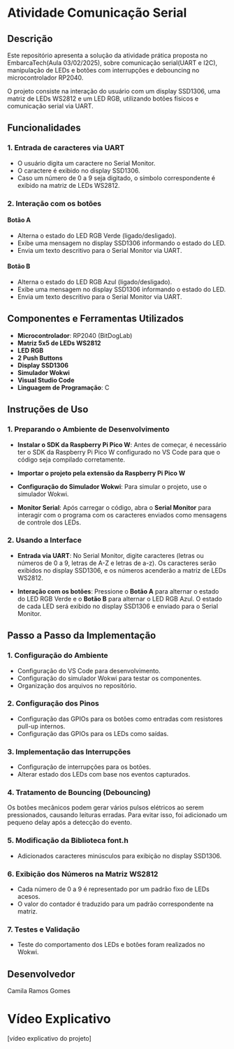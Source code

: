 # Atividade Comunicação Serial

## Descrição
Este repositório apresenta a solução da atividade prática proposta no EmbarcaTech(Aula 03/02/2025), sobre comunicação serial(UART e I2C), manipulação de LEDs e botões com interrupções e debouncing no microcontrolador RP2040.

O projeto consiste na interação do usuário com um display SSD1306, uma matriz de LEDs WS2812 e um LED RGB, utilizando botões físicos e comunicação serial via UART.

## Funcionalidades
### **1. Entrada de caracteres via UART**
- O usuário digita um caractere no Serial Monitor.
- O caractere é exibido no display SSD1306.
- Caso um número de 0 a 9 seja digitado, o símbolo correspondente é exibido na matriz de LEDs WS2812.

### **2. Interação com os botões**
#### **Botão A**
- Alterna o estado do LED RGB Verde (ligado/desligado).
- Exibe uma mensagem no display SSD1306 informando o estado do LED.
- Envia um texto descritivo para o Serial Monitor via UART.

#### **Botão B**
- Alterna o estado do LED RGB Azul (ligado/desligado).
- Exibe uma mensagem no display SSD1306 informando o estado do LED.
- Envia um texto descritivo para o Serial Monitor via UART.

## **Componentes e Ferramentas Utilizados**
- **Microcontrolador**: RP2040 (BitDogLab)
- **Matriz 5x5 de LEDs WS2812**
- **LED RGB** 
- **2 Push Buttons**
- **Display SSD1306**
- **Simulador Wokwi**
- **Visual Studio Code**
- **Linguagem de Programação**: C


## **Instruções de Uso**

### **1. Preparando o Ambiente de Desenvolvimento**
- **Instalar o SDK da Raspberry Pi Pico W**: Antes de começar, é necessário ter o SDK da Raspberry Pi Pico W configurado no VS Code para que o código seja compilado corretamente.
  
- **Importar o projeto pela extensão da Raspberry Pi Pico W**

- **Configuração do Simulador Wokwi**: Para simular o projeto, use o simulador Wokwi.

- **Monitor Serial**: Após carregar o código, abra o **Serial Monitor** para interagir com o programa com os caracteres enviados como mensagens de controle dos LEDs.

### **2. Usando a Interface**

- **Entrada via UART**: No Serial Monitor, digite caracteres (letras ou números de 0 a 9, letras de A-Z e letras de a-z). Os caracteres serão exibidos no display SSD1306, e os números acenderão a matriz de LEDs WS2812.

- **Interação com os botões**: Pressione o **Botão A** para alternar o estado do LED RGB Verde e o **Botão B** para alternar o LED RGB Azul. O estado de cada LED será exibido no display SSD1306 e enviado para o Serial Monitor.

## **Passo a Passo da Implementação**
### **1. Configuração do Ambiente**
- Configuração do VS Code para desenvolvimento.
- Configuração do simulador Wokwi para testar os componentes.
- Organização dos arquivos no repositório.

### **2. Configuração dos Pinos**
- Configuração das GPIOs para os botões como entradas com resistores pull-up internos.
- Configuração das GPIOs para os LEDs como saídas.

### **3. Implementação das Interrupções**
- Configuração de interrupções para os botões.
- Alterar estado dos LEDs com base nos eventos capturados.

### **4. Tratamento de Bouncing (Debouncing)**
Os botões mecânicos podem gerar vários pulsos elétricos ao serem pressionados, causando leituras erradas. Para evitar isso, foi adicionado um pequeno delay após a detecção do evento.

### **5. Modificação da Biblioteca font.h**
- Adicionados caracteres minúsculos para exibição no display SSD1306.

### **6. Exibição dos Números na Matriz WS2812**
- Cada número de 0 a 9 é representado por um padrão fixo de LEDs acesos.
- O valor do contador é traduzido para um padrão correspondente na matriz.

### **7. Testes e Validação**
- Teste do comportamento dos LEDs e botões foram realizados no Wokwi.

## **Desenvolvedor**
Camila Ramos Gomes

# **Vídeo Explicativo**
[vídeo explicativo do projeto]

